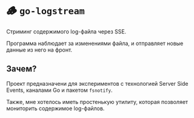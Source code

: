 # 🪵 `go-logstream`

Стриминг содержимого log-файла через SSE.

Программа наблюдает за изменениями файла, и отправляет новые данные из него на фронт.

## Зачем?

Проект предназначени для экспериментов с технологией Server Side Events, каналами Go и пакетом `fsnotify`.

Также, мне хотелось иметь простенькую утилиту, которая позволяет мониторить содержимое log-файлов.
